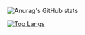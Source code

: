 ![Anurag's GitHub stats](https://github-readme-stats.vercel.app/api?username=Sples1&show_icons=true&theme=midnight-purple)

[![Top Langs](https://github-readme-stats.vercel.app/api/top-langs/?username=Sples1&langs_count=8&theme=midnight-purple)](https://github.com/Sples1/Entity)
